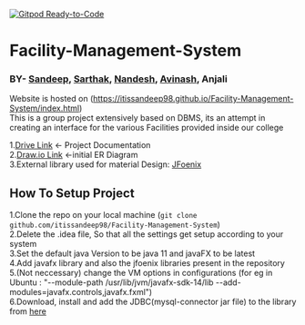 [![Gitpod Ready-to-Code](https://img.shields.io/badge/Gitpod-Ready--to--Code-blue?logo=gitpod)](https://gitpod.io/#https://github.com/itissandeep98/Facility-Management-System) 

# Facility-Management-System
### BY- [Sandeep](https://github.com/itissandeep98), [Sarthak](https://github.com/sarthak144), [Nandesh](https://github.com/nandesh26), [Avinash](https://github.com/avinash18227), Anjali

Website is hosted on (https://itissandeep98.github.io/Facility-Management-System/index.html) \
This is a group project extensively based on DBMS, its an attempt in creating an interface for the various Facilities provided inside our college

1.[Drive Link](https://drive.google.com/open?id=1hB0hikIpySNjIzEfQ7HzhressygbK1Fb) <- Project Documentation\
2.[Draw.io Link](https://www.draw.io/#G1FX2bEyx_QDnG6YWAZ0l1AX_9LMEQA70u) <-initial ER Diagram \
3.External library used for material Design: [JFoenix](https://github.com/jfoenixadmin/JFoenix)

## How To Setup Project
1.Clone the repo on your local machine (`git clone github.com/itissandeep98/Facility-Management-System`) \
2.Delete the .idea file, So that all the settings get setup according to your system\
3.Set the default java Version to be java 11 and javaFX to be latest\
4.Add javafx library and also the jfoenix libraries present in the repository\
5.(Not neccessary) change the VM options in configurations (for eg in Ubuntu : "--module-path /usr/lib/jvm/javafx-sdk-14/lib --add-modules=javafx.controls,javafx.fxml")\
6.Download, install and add the JDBC(mysql-connector jar file) to the library from [here](https://dev.mysql.com/downloads/connector/j/)

